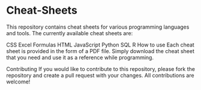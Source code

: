 # Cheat-Sheets

This repository contains cheat sheets for various programming languages and tools. The currently available cheat sheets are:

CSS
Excel Formulas
HTML
JavaScript
Python
SQL
R
How to use
Each cheat sheet is provided in the form of a PDF file. Simply download the cheat sheet that you need and use it as a reference while programming.

Contributing
If you would like to contribute to this repository, please fork the repository and create a pull request with your changes. All contributions are welcome!
